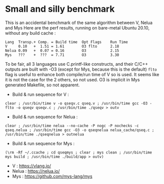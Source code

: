# Small and silly benchmark

This is an accidental benchmark of the same algorithm between V, Nelua and Mys
Here are the perf results, running on bare-metal Ubuntu 20.10, without any build
cache :
```
Lang  Transp.+ Comp. = Build time  Opt Flags    Run Time
V     0.10   +  1.51 = 1.61        O3 flto      2.18
Nelua 0.09   +  0.07 = 0.16        O3           2.15
Mys   ???    +  ???  = 7.71        O3           3.30
```
To be fair, all 3 languages use C.printf-like constructs, and their C/C++ outputs are built with -O3 (except for Mys, because this is the default)
`flto` flag is useful to enhance both compile/run time of V so is used.
It seems like it is not the case for the 2 others, so not used.
O3 is implicit in Mys generated Makefile, so not apparent.

- Build & run sequence for V :
```
clear ; /usr/bin/time v -o qseqv.c qseq.v ; /usr/bin/time gcc -O3 -flto -o qseqv qseqv.c ; /usr/bin/time ./qseqv > outv
```

- Build & run sequence for Nelua :
```
clear ; /usr/bin/time nelua --no-cache -P nogc -P nochecks -c qseq.nelua ; /usr/bin/time gcc -O3 -o qseqnelua nelua_cache/qseq.c ; /usr/bin/time ./qseqnelua > outnelua
```

- Build & run sequence for Mys :
```
(\rm -Rf ~/.ccache ; cd qseqmys ; clear ; mys clean ; /usr/bin/time mys build ; /usr/bin/time ./build/app > outv)
```

- V : https://vlang.io/
- Nelua : https://nelua.io/
- Mys : https://github.com/mys-lang/mys
